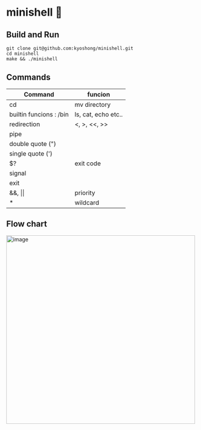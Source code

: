 # minishell 🐚

## Build and Run

```
git clone git@github.com:kyoshong/minishell.git
cd minishell
make && ./minishell
```
## Commands

| Command | funcion |
|---|---|
| cd | mv directory |
| builtin funcions : /bin | ls, cat, echo etc.. |
|redirection | <, >, <<, >> |
| pipe |  |
| double quote (") | |
| single quote (') | |
| $? | exit code |
| signal | |
| exit | |
| &&, \|\| | priority |
| * | wildcard |

## Flow chart
<img width="500" alt="image" src="https://user-images.githubusercontent.com/45951630/146564355-d301cb11-b123-4992-bba9-951deb60effc.png">
